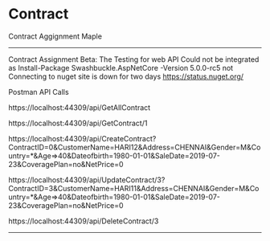 # Contract
Contract Aggignment Maple 


--------------------
Contract Assignment Beta: The Testing for web API Could not be integrated as Install-Package Swashbuckle.AspNetCore -Version 5.0.0-rc5 not Connecting to nuget site is down for two days https://status.nuget.org/

Postman API Calls

https://localhost:44309/api/GetAllContract 

https://localhost:44309/api/GetContract/1

https://localhost:44309/api/CreateContract?ContractID=0&CustomerName=HARI12&Address=CHENNAI&Gender=M&Country=*&Age=>40&Dateofbirth=1980-01-01&SaleDate=2019-07-23&CoveragePlan=no&NetPrice=0

https://localhost:44309/api/UpdateContract/3?ContractID=3&CustomerName=HARI11&Address=CHENNAI&Gender=M&Country=*&Age=>40&Dateofbirth=1980-01-01&SaleDate=2019-07-23&CoveragePlan=no&NetPrice=0

https://localhost:44309/api/DeleteContract/3


--------------------
